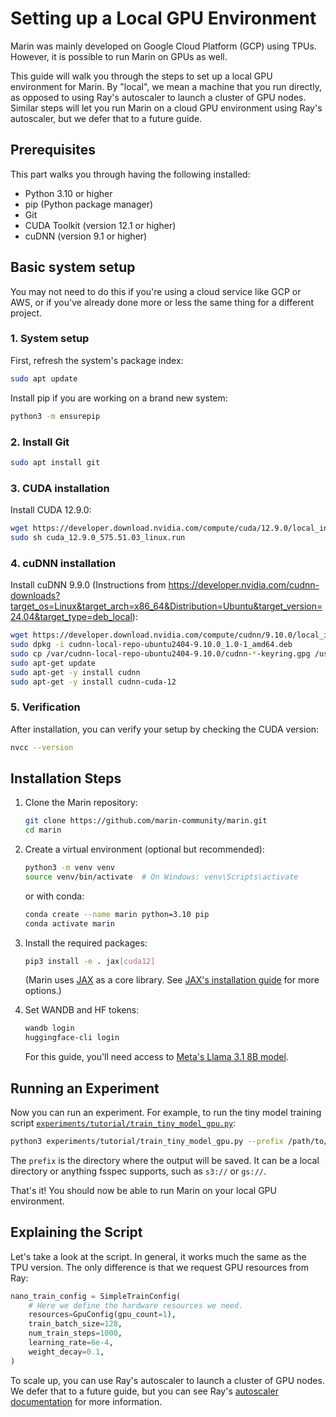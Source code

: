 # Setting up a Local GPU Environment

Marin was mainly developed on Google Cloud Platform (GCP) using TPUs.
However, it is possible to run Marin on GPUs as well.

This guide will walk you through the steps to set up a local GPU environment for Marin.
By "local", we mean a machine that you run directly, as opposed to using Ray's autoscaler to launch a cluster of GPU nodes.
Similar steps will let you run Marin on a cloud GPU environment using Ray's autoscaler, but we defer that to a future guide.

## Prerequisites

This part walks you through having the following installed:

- Python 3.10 or higher
- pip (Python package manager)
- Git
- CUDA Toolkit (version 12.1 or higher)
- cuDNN (version 9.1 or higher)

## Basic system setup

You may not need to do this if you're using a cloud service like GCP or AWS, or if you've already done
more or less the same thing for a different project.

### 1. System setup
First, refresh the system's package index:

```bash
sudo apt update
```

Install pip if you are working on a brand new system:

```bash
python3 -m ensurepip
```

### 2. Install Git

```bash
sudo apt install git
```

### 3. CUDA installation

Install CUDA 12.9.0:

```bash
wget https://developer.download.nvidia.com/compute/cuda/12.9.0/local_installers/cuda_12.9.0_575.51.03_linux.run
sudo sh cuda_12.9.0_575.51.03_linux.run
```

### 4. cuDNN installation
Install cuDNN 9.9.0 (Instructions from https://developer.nvidia.com/cudnn-downloads?target_os=Linux&target_arch=x86_64&Distribution=Ubuntu&target_version=24.04&target_type=deb_local):

```bash
wget https://developer.download.nvidia.com/compute/cudnn/9.10.0/local_installers/cudnn-local-repo-ubuntu2404-9.10.0_1.0-1_amd64.deb
sudo dpkg -i cudnn-local-repo-ubuntu2404-9.10.0_1.0-1_amd64.deb
sudo cp /var/cudnn-local-repo-ubuntu2404-9.10.0/cudnn-*-keyring.gpg /usr/share/keyrings/
sudo apt-get update
sudo apt-get -y install cudnn
sudo apt-get -y install cudnn-cuda-12
```

### 5. Verification
After installation, you can verify your setup by checking the CUDA version:

```bash
nvcc --version
```

## Installation Steps

1. Clone the Marin repository:
   ```bash
   git clone https://github.com/marin-community/marin.git
   cd marin
   ```

2. Create a virtual environment (optional but recommended):
   ```bash
   python3 -m venv venv
   source venv/bin/activate  # On Windows: venv\Scripts\activate
   ```

   or with conda:
   ```bash
   conda create --name marin python=3.10 pip
   conda activate marin
   ```

3. Install the required packages:
   ```bash
   pip3 install -e . jax[cuda12]
   ```

   (Marin uses [JAX](https://jax.readthedocs.io/en/latest/index.html) as a core library. See [JAX's installation guide](https://jax.readthedocs.io/en/latest/installation.html) for more options.)

4. Set WANDB and HF tokens:
   ```bash
   wandb login
   huggingface-cli login
   ```

   For this guide, you'll need access to [Meta's Llama 3.1 8B model](https://huggingface.co/meta-llama/Llama-3.1-8B).

## Running an Experiment

Now you can run an experiment. For example, to run the tiny model training script [`experiments/tutorial/train_tiny_model_gpu.py`](https://github.com/marin-community/marin/blob/main/experiments/tutorial/train_tiny_model_gpu.py):

```bash
python3 experiments/tutorial/train_tiny_model_gpu.py --prefix /path/to/output
```

The `prefix` is the directory where the output will be saved. It can be a local directory or anything fsspec supports,
such as `s3://` or `gs://`.

That's it! You should now be able to run Marin on your local GPU environment.

## Explaining the Script

Let's take a look at the script. In general, it works much the same as the TPU version. The only difference is
that we request GPU resources from Ray:

```python
nano_train_config = SimpleTrainConfig(
    # Here we define the hardware resources we need.
    resources=GpuConfig(gpu_count=1),
    train_batch_size=128,
    num_train_steps=1000,
    learning_rate=6e-4,
    weight_decay=0.1,
)
```

To scale up, you can use Ray's autoscaler to launch a cluster of GPU nodes. We defer that to a future guide,
but you can see Ray's [autoscaler documentation](https://docs.ray.io/en/latest/cluster/vms/user-guides/launching-clusters/) for more information.
